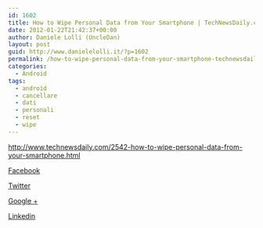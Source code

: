 ```yaml
---
id: 1602
title: How to Wipe Personal Data from Your Smartphone | TechNewsDaily.com
date: 2012-01-22T21:42:37+00:00
author: Daniele Lolli (UncleDan)
layout: post
guid: http://www.danielelolli.it/?p=1602
permalink: /how-to-wipe-personal-data-from-your-smartphone-technewsdaily-com-01-2012.html
categories:
  - Android
tags:
  - android
  - cancellare
  - dati
  - personali
  - reset
  - wipe
---
```

http://www.technewsdaily.com/2542-how-to-wipe-personal-data-from-your-smartphone.html

<div class="container_share">
  <a href="http://www.facebook.com/sharer.php?u=http://www.danielelolli.it/how-to-wipe-personal-data-from-your-smartphone-technewsdaily-com-01-2012.html&t=How to Wipe Personal Data from Your Smartphone | TechNewsDaily.com" target="_blank" class="button_purab_share facebook"><span><i class="icon-facebook"></i></span>
  
  <p>
    Facebook
  </p></a> 
  
  <a href="http://twitter.com/share?url=http://www.danielelolli.it/how-to-wipe-personal-data-from-your-smartphone-technewsdaily-com-01-2012.html&text=How to Wipe Personal Data from Your Smartphone | TechNewsDaily.com" target="_blank" class="button_purab_share twitter"><span><i class="icon-twitter"></i></span>
  
  <p>
    Twitter
  </p></a> 
  
  <a href="https://plus.google.com/share?url=http://www.danielelolli.it/how-to-wipe-personal-data-from-your-smartphone-technewsdaily-com-01-2012.html" target="_blank" class="button_purab_share google-plus"><span><i class="icon-google-plus"></i></span>
  
  <p>
    Google +
  </p></a> 
  
  <a href="http://www.linkedin.com/shareArticle?mini=true&url=http://www.danielelolli.it/how-to-wipe-personal-data-from-your-smartphone-technewsdaily-com-01-2012.html&title=How to Wipe Personal Data from Your Smartphone | TechNewsDaily.com" target="_blank" class="button_purab_share linkedin"><span><i class="icon-linkedin"></i></span>
  
  <p>
    Linkedin
  </p></a>
</div>